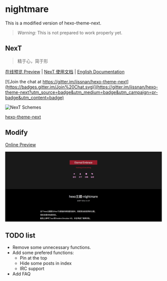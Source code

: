 # nightmare

This is a modified version of hexo-theme-next.

> *Warning:*
> This is not prepared to work properly yet.


## NexT

> 精于心，简于形

<a href="http://notes.iissnan.com" target="_blank">在线预览 Preview</a> | <a href="http://theme-next.iissnan.com" target="_blank">NexT 使用文档</a> |  [English Documentation](https:/githb.com/iissnan/hexo-theme-next/README.en.md)

[![Join the chat at https://gitter.im/iissnan/hexo-theme-next](https://badges.gitter.im/Join%20Chat.svg)](https://gitter.im/iissnan/hexo-theme-next?utm_source=badge&utm_medium=badge&utm_campaign=pr-badge&utm_content=badge)

![NexT Schemes](http://iissnan.com/nexus/next/next-schemes.jpg)

[hexo-theme-next](https://github.com/iissnan/hexo-theme-next)


## Modify

[Online Preview](https://ldbeth.github.io)

![blog](nightmare.png)


## TODO list

* Remove some unnecessary functions.
* Add some prefered functions:
    + Pin at the top
    + Hide some posts in index
    + IRC support
* Add FAQ

